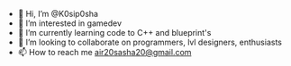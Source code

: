 - 👋 Hi, I’m @K0sip0sha
- 👀 I’m interested in gamedev 
- 🌱 I’m currently learning code to C++ and blueprint's
- 💞️ I’m looking to collaborate on programmers, lvl designers, enthusiasts 
- 📫 How to reach me air20sasha20@gmail.com 

<!---
K0sip0sha/K0sip0sha is a ✨ special ✨ repository because its `README.md` (this file) appears on your GitHub profile.
You can click the Preview link to take a look at your changes.
--->
